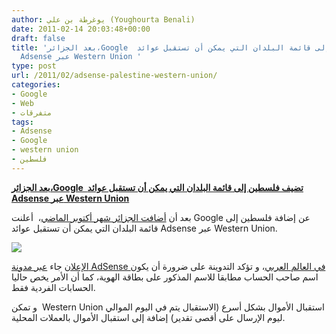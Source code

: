 ```yaml
---
author: يوغرطة بن علي (Youghourta Benali)
date: 2011-02-14 20:03:48+00:00
draft: false
title: 'بعد الجزائر،Google  تضيف فلسطين إلى قائمة البلدان التي يمكن أن تستقبل عوائد
  Adsense عبر Western Union '
type: post
url: /2011/02/adsense-palestine-western-union/
categories:
- Google
- Web
- متفرقات
tags:
- Adsense
- Google
- western union
- فلسطين
---
```


**[بعد الجزائر،Google  تضيف فلسطين إلى قائمة البلدان التي يمكن أن تستقبل عوائد Adsense عبر Western Union](http://www.it-scoop.com/2011/02/adsense-palestine-western-union/)**


بعد أن [أضافت الجزائر شهر أكتوبر الماضي](http://www.it-scoop.com/2010/10/google-adsense-algeria/)،  أعلنت Google عن إضافة فلسطين إلى قائمة البلدان التي يمكن أن تستقبل عوائد Adsense عبر Western Union.

[![](http://www.it-scoop.com/wp-content/uploads/2011/02/google-adsense.gif)
](http://www.it-scoop.com/2011/02/adsense-palestine-western-union/)

[الإعلان](http://adsense-arabia.blogspot.com/2011/02/western-union.html?utm_source=feedburner&utm_medium=feed&utm_campaign=Feed%3A+AdsenseArabiaBlog+%28AdSense+Arabia+Blog%29) جاء [عبر مدونة AdSense في العالم العربي](http://adsense-arabia.blogspot.com/)، و تؤكد التدوينة على ضرورة أن يكون اسم صاحب الحساب مطابقا للاسم المذكور على بطاقة الهوية، كما أن الأمر يخص حاليا الحسابات الفردية فقط.

و تمكن  Western Union استقبال الأموال بشكل أسرع (الاستقبال يتم في اليوم الموالي ليوم الإرسال على أقصى تقدير) إضافة إلى استقبال الأموال بالعملات المحلية.
